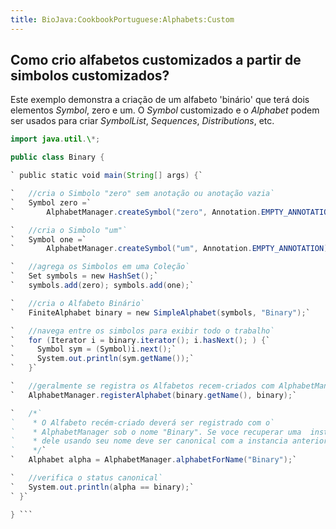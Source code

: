 ```yaml
---
title: BioJava:CookbookPortuguese:Alphabets:Custom
---
```


Como crio alfabetos customizados a partir de simbolos customizados?
-------------------------------------------------------------------

Este exemplo demonstra a criação de um alfabeto 'binário' que terá dois
elementos *Symbol*, zero e um. O *Symbol* customizado e o *Alphabet*
podem ser usados para criar *SymbolList*, *Sequences*, *Distributions*,
etc.

```java import org.biojava.bio.symbol.\*; import org.biojava.bio.\*;
import java.util.\*;

public class Binary {

` public static void main(String[] args) {`

`   //cria o Simbolo "zero" sem anotação ou anotação vazia`  
`   Symbol zero =`  
`       AlphabetManager.createSymbol("zero", Annotation.EMPTY_ANNOTATION);`

`   //cria o Simbolo "um"`  
`   Symbol one =`  
`       AlphabetManager.createSymbol("um", Annotation.EMPTY_ANNOTATION);`

`   //agrega os Simbolos em uma Coleção`  
`   Set symbols = new HashSet();`  
`   symbols.add(zero); symbols.add(one);`

`   //cria o Alfabeto Binário`  
`   FiniteAlphabet binary = new SimpleAlphabet(symbols, "Binary");`

`   //navega entre os simbolos para exibir todo o trabalho`  
`   for (Iterator i = binary.iterator(); i.hasNext(); ) {`  
`     Symbol sym = (Symbol)i.next();`  
`     System.out.println(sym.getName());`  
`   }`

`   //geralmente se registra os Alfabetos recem-criados com AlphabetManager`  
`   AlphabetManager.registerAlphabet(binary.getName(), binary);`

`   /*`  
`    * O Alfabeto recém-criado deverá ser registrado com o`  
`    * AlphabetManager sob o nome "Binary". Se voce recuperar uma  instancia`  
`    * dele usando seu nome deve ser canonical com a instancia anterior`  
`    */`  
`   Alphabet alpha = AlphabetManager.alphabetForName("Binary");`

`   //verifica o status canonical`  
`   System.out.println(alpha == binary);`  
` }`

} ```
